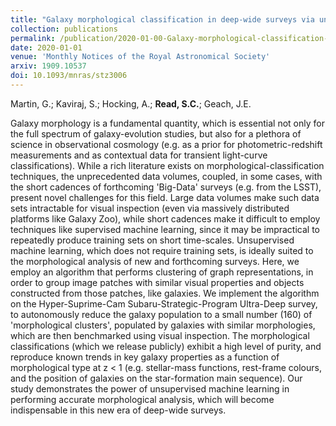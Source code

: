 ```yaml
---
title: "Galaxy morphological classification in deep-wide surveys via unsupervised machine learning"
collection: publications
permalink: /publication/2020-01-00-Galaxy-morphological-classification-in-deep-wide-surveys-via-unsupervised-machine-learning
date: 2020-01-01
venue: 'Monthly Notices of the Royal Astronomical Society'
arxiv: 1909.10537
doi: 10.1093/mnras/stz3006
---
```

 Martin, G.; Kaviraj, S.; Hocking, A.; **Read, S.C.**; Geach, J.E.

 Galaxy morphology is a fundamental quantity, which is essential not only
for the full spectrum of galaxy-evolution studies, but also for a
plethora of science in observational cosmology (e.g. as a prior for
photometric-redshift measurements and as contextual data for transient
light-curve classifications). While a rich literature exists on
morphological-classification techniques, the unprecedented data volumes,
coupled, in some cases, with the short cadences of forthcoming
'Big-Data' surveys (e.g. from the LSST), present novel challenges for
this field. Large data volumes make such data sets intractable for
visual inspection (even via massively distributed platforms like Galaxy
Zoo), while short cadences make it difficult to employ techniques like
supervised machine learning, since it may be impractical to repeatedly
produce training sets on short time-scales. Unsupervised machine
learning, which does not require training sets, is ideally suited to the
morphological analysis of new and forthcoming surveys. Here, we employ
an algorithm that performs clustering of graph representations, in order
to group image patches with similar visual properties and objects
constructed from those patches, like galaxies. We implement the
algorithm on the Hyper-Suprime-Cam Subaru-Strategic-Program Ultra-Deep
survey, to autonomously reduce the galaxy population to a small number
(160) of 'morphological clusters', populated by galaxies with similar
morphologies, which are then benchmarked using visual inspection. The
morphological classifications (which we release publicly) exhibit a high
level of purity, and reproduce known trends in key galaxy properties as
a function of morphological type at z \< 1 (e.g. stellar-mass functions,
rest-frame colours, and the position of galaxies on the star-formation
main sequence). Our study demonstrates the power of unsupervised machine
learning in performing accurate morphological analysis, which will
become indispensable in this new era of deep-wide surveys.

